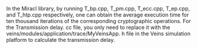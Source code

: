 In the Miracl library, by running T_bp.cpp, T_pm.cpp, T_ecc.cpp, T_ep.cpp, and T_htp.cpp respectively, one can obtain the average execution time for ten thousand iterations of the corresponding cryptographic operations.
For the Transmission delay. cc file, you only need to replace it with the veins/modules/application/trace/MyVeinsApp. h file in the Veins simulation platform to calculate the transmission delay.
